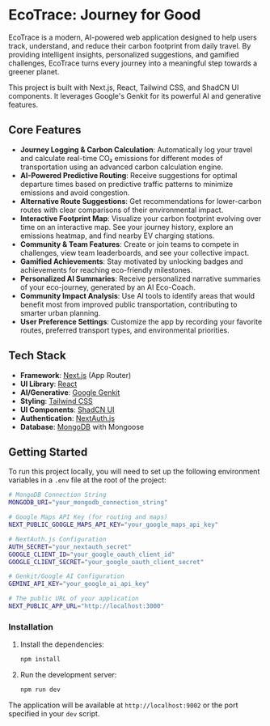 # EcoTrace: Journey for Good

EcoTrace is a modern, AI-powered web application designed to help users track, understand, and reduce their carbon footprint from daily travel. By providing intelligent insights, personalized suggestions, and gamified challenges, EcoTrace turns every journey into a meaningful step towards a greener planet.

This project is built with Next.js, React, Tailwind CSS, and ShadCN UI components. It leverages Google's Genkit for its powerful AI and generative features.

## Core Features

-   **Journey Logging & Carbon Calculation**: Automatically log your travel and calculate real-time CO₂ emissions for different modes of transportation using an advanced carbon calculation engine.
-   **AI-Powered Predictive Routing**: Receive suggestions for optimal departure times based on predictive traffic patterns to minimize emissions and avoid congestion.
-   **Alternative Route Suggestions**: Get recommendations for lower-carbon routes with clear comparisons of their environmental impact.
-   **Interactive Footprint Map**: Visualize your carbon footprint evolving over time on an interactive map. See your journey history, explore an emissions heatmap, and find nearby EV charging stations.
-   **Community & Team Features**: Create or join teams to compete in challenges, view team leaderboards, and see your collective impact.
-   **Gamified Achievements**: Stay motivated by unlocking badges and achievements for reaching eco-friendly milestones.
-   **Personalized AI Summaries**: Receive personalized narrative summaries of your eco-journey, generated by an AI Eco-Coach.
-   **Community Impact Analysis**: Use AI tools to identify areas that would benefit most from improved public transportation, contributing to smarter urban planning.
-   **User Preference Settings**: Customize the app by recording your favorite routes, preferred transport types, and environmental priorities.

## Tech Stack

-   **Framework**: [Next.js](https://nextjs.org/) (App Router)
-   **UI Library**: [React](https://react.dev/)
-   **AI/Generative**: [Google Genkit](https://firebase.google.com/docs/genkit)
-   **Styling**: [Tailwind CSS](https://tailwindcss.com/)
-   **UI Components**: [ShadCN UI](https://ui.shadcn.com/)
-   **Authentication**: [NextAuth.js](https://next-auth.js.org/)
-   **Database**: [MongoDB](https://www.mongodb.com/) with Mongoose

## Getting Started

To run this project locally, you will need to set up the following environment variables in a `.env` file at the root of the project:

```bash
# MongoDB Connection String
MONGODB_URI="your_mongodb_connection_string"

# Google Maps API Key (for routing and maps)
NEXT_PUBLIC_GOOGLE_MAPS_API_KEY="your_google_maps_api_key"

# NextAuth.js Configuration
AUTH_SECRET="your_nextauth_secret"
GOOGLE_CLIENT_ID="your_google_oauth_client_id"
GOOGLE_CLIENT_SECRET="your_google_oauth_client_secret"

# Genkit/Google AI Configuration
GEMINI_API_KEY="your_google_ai_api_key"

# The public URL of your application
NEXT_PUBLIC_APP_URL="http://localhost:3000"
```

### Installation

1.  Install the dependencies:
    ```bash
    npm install
    ```

2.  Run the development server:
    ```bash
    npm run dev
    ```

The application will be available at `http://localhost:9002` or the port specified in your `dev` script.
